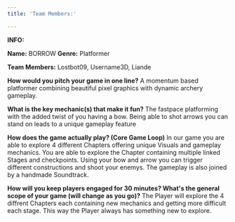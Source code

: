 ```yaml
---
title: 'Team Members:'

---
```


**INFO:**

**Name:** BORROW
**Genre:** Platformer

**Team Members:** Lostbot09, Username3D, Liande

**How would you pitch your game in one line?** A momentum based platformer combining beautiful pixel graphics with dynamic archery gameplay.

**What is the key mechanic(s) that make it fun?** The fastpace platforming with the added twist of you having a bow. Being able to shot arrows you can stand on leads to a unique gameplay feature

**How does the game actually play? (Core Game Loop)** In our game you are able to explore 4 different Chapters offering unique Visuals and gameplay mechanics. You are able to explore the Chapter containing multiple linked Stages and checkpoints. Using your bow and arrow you can trigger different constructions and shoot your enemys. The gameplay is also joined by a handmade Soundtrack.

**How will you keep players engaged for 30 minutes? What's the general scope of your game (will change as you go)?** The Player will explore the 4 diffrent Chapters each containing new mechanics and getting more difficult each stage. This way the Player always has something new to explore.

